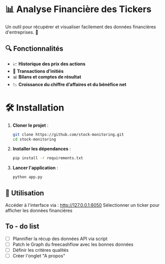 # 📊 Analyse Financière des Tickers

Un outil pour récupérer et visualiser facilement des données financières d'entreprises. 🚀

## 🔍 Fonctionnalités

- 📈 **Historique des prix des actions**  
- 💼 **Transactions d’initiés**  
- 📊 **Bilans et comptes de résultat**  
- 📉 **Croissance du chiffre d’affaires et du bénéfice net**  

# 🛠️ Installation

1. **Cloner le projet** :  

   ```bash
   git clone https://github.com/stock-monitoring.git
   cd stock-monitoring
   ```

2. **Installer les dépendances** :
    ```bash
    pip install -r requirements.txt
    ```

4. **Lancer l'application** :
     ```bash
    python app.py
    ```

## 🚀 Utilisation

Accéder à l'interface via : http://127.0.0.1:8050
Sélectionner un ticker pour afficher les données financières

## To - do list
- [ ] Plannifier la récup des données API via script
- [ ] Patch le Graph du freecashflow avec les bonnes données
- [ ] Définir les critères qualités
- [ ] Créer l'onglet "A propos"